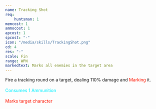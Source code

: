 ```yaml
---
name: Tracking Shot
req: 
    huntsman: 1
memcost: 1
ammocost: 1
apcost: 1
spcost: "-"
icon: "/media/skills/TrackingShot.png"
cd: 4
res: "-"
scale: Fin
range: WPN
markedtext: Marks all enemies in the target area
---
```

Fire a tracking round on a target, dealing 110% damage and <font color='#FF1500'>Marking</font> it.<br><br>
            <font color='#00EFFF'>Consumes 1 Ammunition</font><br><br>
            <font color='#FF1500'>Marks target character</font>
